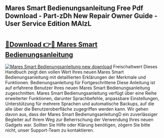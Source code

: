 ## Mares Smart Bedienungsanleitung Free Pdf Download - Part-zDh New Repair Owner Guide - User Service Edition MAlzL

# <h2><a href="http://df001m4.blite.top/?on=Mares+Smart+Bedienungsanleitung">🔗Download 👉🔴 Mares Smart Bedienungsanleitung</a></h2>

[![Mares Smart Bedienungsanleitung new download](https://i.imgur.com/lujVjoI.png)](http://df001m4.blite.top/?on=Mares+Smart+Bedienungsanleitung)
Freischaltwert Dieses Handbuch zeigt den vollen Wert Ihres neuen Mares Smart Bedienungsanleitung mit detaillierten Erklärungen der Merkmale und Funktionen. Bedienungsanleitung für Fortgeschrittene Diese Anleitung ist auf erfahrene Benutzer Ihres neuen Mares Smart Bedienungsanleitung zugeschnitten. Mares Smart Bedienungsanleitung verfügt über eine Reihe erweiterter Funktionen, darunter Sprachbefehle, anpassbare Einstellungen, Unterstützung für mehrere Sprachen und automatische Backups, auf die alle über die Benutzeroberfläche zugegriffen werden kann. Wir gehen davon aus, dass der Mares Smart BedienungsanleitungD ein zuverlässiger Begleiter auf Ihrem Weg zur Beherrschung der Verwendung Ihres neuen Gadgets war. Sollten Sie Hilfe oder Klärung benötigen, zögern Sie bitte nicht, unser Support-Team zu kontaktieren.
